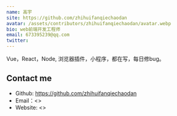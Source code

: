 ```yaml
---
name: 高宇
site: https://github.com/zhihuifanqiechaodan
avatar: /assets/contributors/zhihuifanqiechaodan/avatar.webp
bio: web前端开发工程师 
email: 673395239@qq.com
twitter: 
---
```


Vue，React，Node, 浏览器插件，小程序，都在写，每日修bug。

## Contact me

- Github: <https://github.com/zhihuifanqiechaodan>
- Email：<>
- Website: <>

